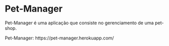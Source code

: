 <h1>Pet-Manager</h1>
<p>Pet-Manager é uma aplicação que consiste no gerenciamento de uma pet-shop.</p>
<p>Pet-Manager: https://pet-manager.herokuapp.com/</p>
